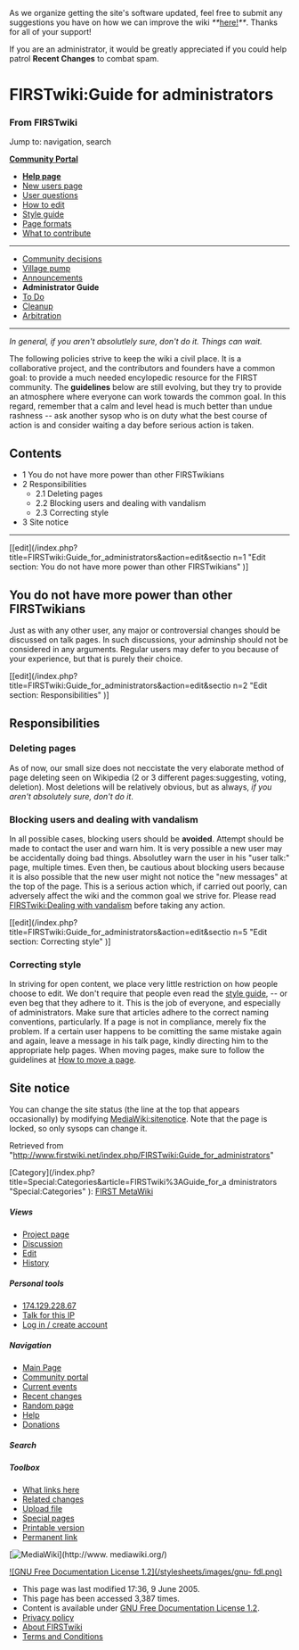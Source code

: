 As we organize getting the site's software updated, feel free to submit any
suggestions you have on how we can improve the wiki
_**_[here!](/index.php/User:Hallry/Suggestions "User:Hallry/Suggestions"
)_**_. Thanks for all of your support!

If you are an administrator, it would be greatly appreciated if you could help
patrol **Recent Changes** to combat spam.

# FIRSTwiki:Guide for administrators

### From FIRSTwiki

Jump to: navigation, search

**[Community Portal](/index.php/FIRSTwiki:Community_portal "FIRSTwiki:Community portal" )**

  * **[Help page](/index.php/FIRSTwiki:Help "FIRSTwiki:Help" )**
  * [New users page](/index.php/FIRSTwiki:New_users_page "FIRSTwiki:New users page" )
  * [User questions](/index.php/FIRSTwiki:User_questions "FIRSTwiki:User questions" )
  * [How to edit](/index.php/FIRSTwiki:How_does_one_edit_a_page "FIRSTwiki:How does one edit a page" )
  * [Style guide](/index.php/FIRSTwiki:Style_guide "FIRSTwiki:Style guide" )
  * [Page formats](/index.php/FIRSTwiki:Page_formats "FIRSTwiki:Page formats" )
  * [What to contribute](/index.php/FIRSTwiki:What_to_contribute "FIRSTwiki:What to contribute" )

* * *

  * [Community decisions](/index.php/FIRSTwiki:Community_decisions "FIRSTwiki:Community decisions" )
  * [Village pump](/index.php/FIRSTwiki:Village_pump "FIRSTwiki:Village pump" )
  * [Announcements](/index.php/FIRSTwiki:Announcements "FIRSTwiki:Announcements" )
  * **Administrator Guide**
  * [To Do](/index.php/FIRSTwiki:To_Do "FIRSTwiki:To Do" )
  * [Cleanup](/index.php/FIRSTwiki:Cleanup "FIRSTwiki:Cleanup" )
  * [Arbitration](/index.php/FIRSTwiki:Arbitration "FIRSTwiki:Arbitration" )  
---  
  
  
_In general, if you aren't absolutlely sure, don't do it. Things can wait._

The following policies strive to keep the wiki a civil place. It is a
collaborative project, and the contributors and founders have a common goal:
to provide a much needed encylopedic resource for the FIRST community. The
**guidelines** below are still evolving, but they try to provide an atmosphere
where everyone can work towards the common goal. In this regard, remember that
a calm and level head is much better than undue rashness -- ask another sysop
who is on duty what the best course of action is and consider waiting a day
before serious action is taken.

## Contents

  * 1 You do not have more power than other FIRSTwikians
  * 2 Responsibilities
    * 2.1 Deleting pages
    * 2.2 Blocking users and dealing with vandalism
    * 2.3 Correcting style
  * 3 Site notice  
---  
  
[[edit](/index.php?title=FIRSTwiki:Guide_for_administrators&action=edit&sectio
n=1 "Edit section: You do not have more power than other FIRSTwikians" )]

## You do not have more power than other FIRSTwikians

Just as with any other user, any major or controversial changes should be
discussed on talk pages. In such discussions, your adminship should not be
considered in any arguments. Regular users may defer to you because of your
experience, but that is purely their choice.

[[edit](/index.php?title=FIRSTwiki:Guide_for_administrators&action=edit&sectio
n=2 "Edit section: Responsibilities" )]

## Responsibilities


### Deleting pages

As of now, our small size does not neccistate the very elaborate method of
page deleting seen on Wikipedia (2 or 3 different pages:suggesting, voting,
deletion). Most deletions will be relatively obvious, but as always, _if you
aren't absolutely sure, don't do it_.


### Blocking users and dealing with vandalism

In all possible cases, blocking users should be **avoided**. Attempt should be
made to contact the user and warn him. It is very possible a new user may be
accidentally doing bad things. Absolutley warn the user in his "user talk:"
page, multiple times. Even then, be cautious about blocking users because it
is also possible that the new user might not notice the "new messages" at the
top of the page. This is a serious action which, if carried out poorly, can
adversely affect the wiki and the common goal we strive for. Please read
[FIRSTwiki:Dealing with vandalism](/index.php/FIRSTwiki:Dealing_with_vandalism
"FIRSTwiki:Dealing with vandalism" ) before taking any action.

[[edit](/index.php?title=FIRSTwiki:Guide_for_administrators&action=edit&sectio
n=5 "Edit section: Correcting style" )]

### Correcting style

In striving for open content, we place very little restriction on how people
choose to edit. We don't require that people even read the [style
guide](/index.php/FIRSTwiki:Style_guide "FIRSTwiki:Style guide" ), -- or even
beg that they adhere to it. This is the job of everyone, and especially of
administrators. Make sure that articles adhere to the correct naming
conventions, particularly. If a page is not in compliance, merely fix the
problem. If a certain user happens to be comitting the same mistake again and
again, leave a message in his talk page, kindly directing him to the
appropriate help pages. When moving pages, make sure to follow the guidelines
at [How to move a page](/index.php/FIRSTwiki:How_to_move_a_page "FIRSTwiki:How
to move a page" ).


##  Site notice

You can change the site status (the line at the top that appears occasionally)
by modifying [MediaWiki:sitenotice](/index.php/MediaWiki:Sitenotice
"MediaWiki:Sitenotice" ). Note that the page is locked, so only sysops can
change it.

Retrieved from
"<http://www.firstwiki.net/index.php/FIRSTwiki:Guide_for_administrators>"

[Category](/index.php?title=Special:Categories&article=FIRSTwiki%3AGuide_for_a
dministrators "Special:Categories" ): [FIRST
MetaWiki](/index.php/Category:FIRST_MetaWiki "Category:FIRST MetaWiki" )

##### Views

  * [Project page](/index.php/FIRSTwiki:Guide_for_administrators)
  * [Discussion](/index.php/FIRSTwiki_talk:Guide_for_administrators)
  * [Edit](/index.php?title=FIRSTwiki:Guide_for_administrators&action=edit)
  * [History](/index.php?title=FIRSTwiki:Guide_for_administrators&action=history)

##### Personal tools

  * [174.129.228.67](/index.php/User:174.129.228.67)
  * [Talk for this IP](/index.php/User_talk:174.129.228.67)
  * [Log in / create account](/index.php?title=Special:Userlogin&returnto=FIRSTwiki:Guide_for_administrators)

[](/index.php/Main_Page "Main Page" )

##### Navigation

  * [Main Page](/index.php/Main_Page)
  * [Community portal](/index.php/FIRSTwiki:Community_portal)
  * [Current events](/index.php/Current_events)
  * [Recent changes](/index.php/Special:Recentchanges)
  * [Random page](/index.php/Special:Random)
  * [Help](/index.php/FIRSTwiki:Help)
  * [Donations](/index.php/FIRSTwiki:Site_support)

##### Search



##### Toolbox

  * [What links here](/index.php/Special:Whatlinkshere/FIRSTwiki:Guide_for_administrators)
  * [Related changes](/index.php/Special:Recentchangeslinked/FIRSTwiki:Guide_for_administrators)
  * [Upload file](/index.php/Special:Upload)
  * [Special pages](/index.php/Special:Specialpages)
  * [Printable version](/index.php?title=FIRSTwiki:Guide_for_administrators&printable=yes)
  * [Permanent link](/index.php?title=FIRSTwiki:Guide_for_administrators&oldid=39229)

[![MediaWiki](/skins/common/images/poweredby_mediawiki_88x31.png)](http://www.
mediawiki.org/)

[![GNU Free Documentation License 1.2](/stylesheets/images/gnu-
fdl.png)](http://www.gnu.org/copyleft/fdl.html)

  * This page was last modified 17:36, 9 June 2005.
  * This page has been accessed 3,387 times.
  * Content is available under [GNU Free Documentation License 1.2](http://www.gnu.org/copyleft/fdl.html "http://www.gnu.org/copyleft/fdl.html" ).
  * [Privacy policy](/index.php/FIRSTwiki:Privacy_policy "FIRSTwiki:Privacy policy" )
  * [About FIRSTwiki](/index.php/FIRSTwiki:About "FIRSTwiki:About" )
  * [Terms and Conditions](/index.php/FIRSTwiki:Terms_and_conditions "FIRSTwiki:Terms and conditions" )

